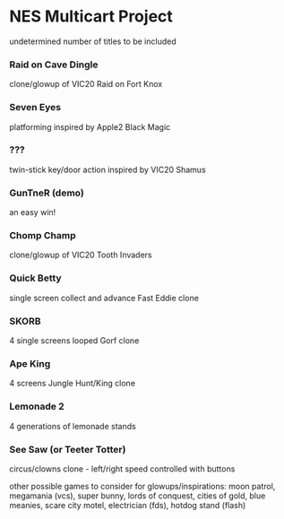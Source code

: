 # NES Multicart Project
undetermined number of titles to be included

### Raid on Cave Dingle
clone/glowup of VIC20 Raid on Fort Knox

### Seven Eyes
platforming inspired by Apple2 Black Magic

### ???
twin-stick key/door action inspired by VIC20 Shamus

### GunTneR (demo)
an easy win!

### Chomp Champ
clone/glowup of VIC20 Tooth Invaders

### Quick Betty
single screen collect and advance Fast Eddie clone

### SKORB
4 single screens looped Gorf clone

### Ape King
4 screens Jungle Hunt/King clone

### Lemonade 2
4 generations of lemonade stands

### See Saw (or Teeter Totter)
circus/clowns clone - left/right speed controlled with buttons

other possible games to consider for glowups/inspirations: moon patrol, megamania (vcs), super bunny, lords of conquest, cities of gold, blue meanies, scare city motel, electrician (fds), hotdog stand (flash)
